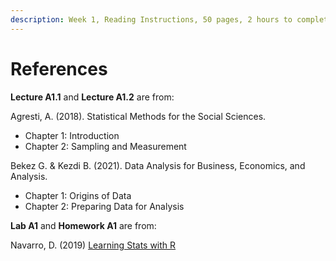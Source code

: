 ```yaml
---
description: Week 1, Reading Instructions, 50 pages, 2 hours to complete
---
```


# References

**Lecture A1.1** and **Lecture A1.2** are from:&#x20;

Agresti, A. (2018). Statistical Methods for the Social Sciences.

* Chapter 1: Introduction
* Chapter 2: Sampling and Measurement

Bekez G. & Kezdi B. (2021). Data Analysis for Business, Economics, and Analysis. &#x20;

* Chapter 1: Origins of Data
* Chapter 2: Preparing Data for Analysis

**Lab A1** and **Homework A1** are from:

Navarro, D. (2019) [Learning Stats with R](https://learningstatisticswithr.com/book/)
